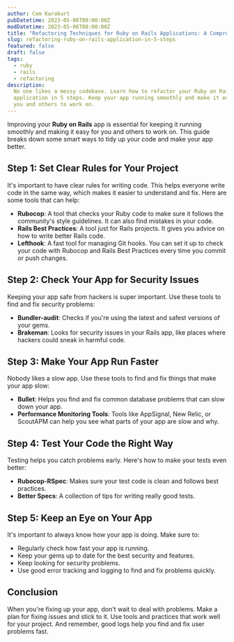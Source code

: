 ```yaml
---
author: Cem Karakurt
pubDatetime: 2023-05-06T00:00:00Z
modDatetime: 2023-05-06T00:00:00Z
title: "Refactoring Techniques for Ruby on Rails Applications: A Comprehensive 5-Step Guide"
slug: refactoring-ruby-on-rails-application-in-5-steps
featured: false
draft: false
tags:
  - ruby
  - rails
  - refactoring
description:
  No one likes a messy codebase. Learn how to refactor your Ruby on Rails
  application in 5 steps. Keep your app running smoothly and make it easy for
  you and others to work on.
---
```


Improving your **Ruby on Rails** app is essential for keeping it running smoothly and making it easy for you and others to work on. This guide breaks down some smart ways to tidy up your code and make your app better.

## Step 1: Set Clear Rules for Your Project

It's important to have clear rules for writing code. This helps everyone write code in the same way, which makes it easier to understand and fix. Here are some tools that can help:

- **Rubocop**: A tool that checks your Ruby code to make sure it follows the community's style guidelines. It can also find mistakes in your code.
- **Rails Best Practices**: A tool just for Rails projects. It gives you advice on how to write better Rails code.
- **Lefthook**: A fast tool for managing Git hooks. You can set it up to check your code with Rubocop and Rails Best Practices every time you commit or push changes.

## Step 2: Check Your App for Security Issues

Keeping your app safe from hackers is super important. Use these tools to find and fix security problems:

- **Bundler-audit**: Checks if you're using the latest and safest versions of your gems.
- **Brakeman**: Looks for security issues in your Rails app, like places where hackers could sneak in harmful code.

## Step 3: Make Your App Run Faster

Nobody likes a slow app. Use these tools to find and fix things that make your app slow:

- **Bullet**: Helps you find and fix common database problems that can slow down your app.
- **Performance Monitoring Tools**: Tools like AppSignal, New Relic, or ScoutAPM can help you see what parts of your app are slow and why.

## Step 4: Test Your Code the Right Way

Testing helps you catch problems early. Here's how to make your tests even better:

- **Rubocop-RSpec**: Makes sure your test code is clean and follows best practices.
- **Better Specs**: A collection of tips for writing really good tests.

## Step 5: Keep an Eye on Your App

It's important to always know how your app is doing. Make sure to:

- Regularly check how fast your app is running.
- Keep your gems up to date for the best security and features.
- Keep looking for security problems.
- Use good error tracking and logging to find and fix problems quickly.

## Conclusion

When you're fixing up your app, don't wait to deal with problems. Make a plan for fixing issues and stick to it. Use tools and practices that work well for your project. And remember, good logs help you find and fix user problems fast.
